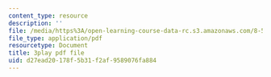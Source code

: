 ```yaml
---
content_type: resource
description: ''
file: /media/https%3A/open-learning-course-data-rc.s3.amazonaws.com/8-591j-systems-biology-fall-2014/d27ead20178f5b31f2af9589076fa884_EFXjKHdbi6A.pdf
file_type: application/pdf
resourcetype: Document
title: 3play pdf file
uid: d27ead20-178f-5b31-f2af-9589076fa884
---
```

